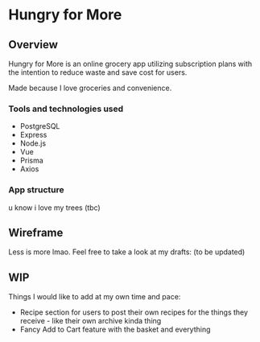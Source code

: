 # Hungry for More

## Overview
Hungry for More is an online grocery app utilizing subscription plans with the intention to reduce waste and save cost for users. 

Made because I love groceries and convenience.

### Tools and technologies used
- PostgreSQL 
- Express
- Node.js
- Vue
- Prisma
- Axios

### App structure
u know i love my trees (tbc)

## Wireframe
Less is more lmao. Feel free to take a look at my drafts:
(to be updated)


## WIP
Things I would like to add at my own time and pace:
- Recipe section for users to post their own recipes for the things they receive - like their own archive kinda thing
- Fancy Add to Cart feature with the basket and everything





